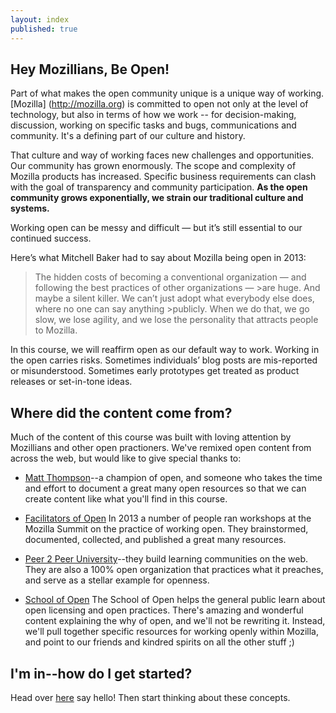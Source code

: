 ```yaml
---
layout: index
published: true
---
```


## Hey Mozillians, Be Open!

Part of what makes the open community unique is a unique way of working. [Mozilla] (http://mozilla.org) is committed to open not only at the level of technology, but also in terms of how we work  -- for decision-making, discussion, working on specific tasks and bugs, communications and community. It's a defining part of our culture and history. 

That culture and way of working faces new challenges and opportunities. Our community has grown enormously. The scope and complexity of Mozilla products has increased. Specific business requirements can clash with the goal of transparency and community participation. **As the open community grows exponentially, we strain our traditional culture and systems.**

Working open can be messy and difficult — but it’s still essential to our continued success.

Here’s what Mitchell Baker had to say about Mozilla being open in 2013:

>The hidden costs of becoming a conventional organization — and following the best practices of other organizations — >are huge. And maybe a silent killer. We can’t just adopt what everybody else does, where no one can say anything >publicly. When we do that, we go slow, we lose agility, and we lose the personality that attracts people to Mozilla.

In this course, we will reaffirm open as our default way to work. Working in the open carries risks. Sometimes individuals’ blog posts are mis-reported or misunderstood. Sometimes early prototypes get treated as product releases or set-in-tone ideas. 
		
## Where did the content come from?

Much of the content of this course was built with loving attention by Mozillians and other open practioners. We've remixed open content from across the web, but would like to give special thanks to:

* [Matt Thompson](http://openmatt.org)--a champion of open, and someone who takes the time and effort to document a great many open resources so that we can create content like what you'll find in this course.

* [Facilitators of Open](https://etherpad.mozilla.org/summit-sessions-saturday-practicingopen) In 2013 a number of people ran workshops at the Mozilla Summit on the practice of working open. They brainstormed, documented, collected, and published a great many resources.

* [Peer 2 Peer University](http://p2pu.org)--they build learning communities on the web. They are also a 100% open organization that practices what it preaches, and serve as a stellar example for openness.

* [School of Open](http://schoolofopen.org) The School of Open helps the general public learn about open licensing and open practices. There's amazing and wonderful content explaining the why of open, and we'll not be rewriting it. Instead, we'll pull together specific resources for working openly within Mozilla, and point to our friends and kindred spirits on all the other stuff ;)
			
## I'm in--how do I get started?
Head over [here](http://discourse.webmaker.org/t/come-introduce-yourself-hi/111/104) say hello! Then start thinking about these concepts.
